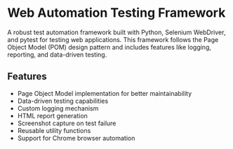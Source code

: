 # Web Automation Testing Framework

A robust test automation framework built with Python, Selenium WebDriver, and pytest for testing web applications. This framework follows the Page Object Model (POM) design pattern and includes features like logging, reporting, and data-driven testing.

## Features

- Page Object Model implementation for better maintainability
- Data-driven testing capabilities
- Custom logging mechanism
- HTML report generation
- Screenshot capture on test failure
- Reusable utility functions
- Support for Chrome browser automation

